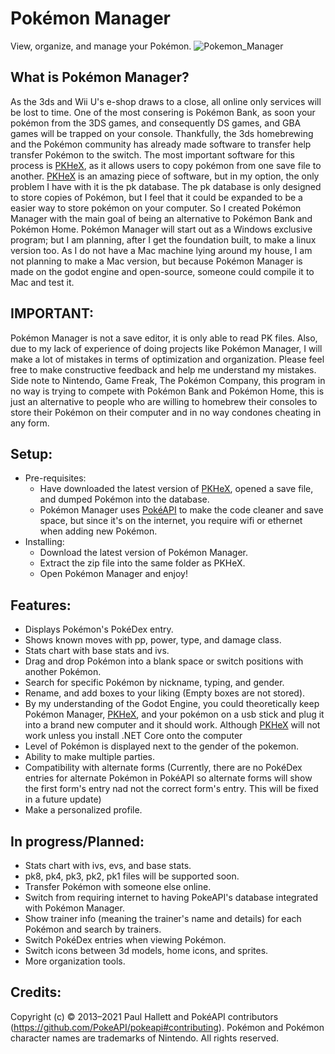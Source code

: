 # Pokémon Manager
View, organize, and manage your Pokémon.
![Pokemon_Manager](https://user-images.githubusercontent.com/86109384/159138854-56a10d73-51c9-40c5-933a-49c70699991b.png)

What is Pokémon Manager?
-
As the 3ds and Wii U's e-shop draws to a close, all online only services will be lost to time. One of the most consering is Pokémon Bank, as soon your pokémon from the 3DS games, and consequently DS games, and GBA games will be trapped on your console. Thankfully, the 3ds homebrewing and the Pokémon community has already made software to transfer help transfer Pokémon to the switch. The most important software for this process is [PKHeX](https://github.com/kwsch/PKHeX), as it allows users to copy pokémon from one save file to another. [PKHeX](https://github.com/kwsch/PKHeX) is an amazing piece of software, but in my option, the only problem I have with it is the pk database. The pk database is only designed to store copies of Pokémon, but I feel that it could be expanded to be a easier way to store pokémon on your computer. So I created Pokémon Manager with the main goal of being an alternative to Pokémon Bank and Pokémon Home. Pokémon Manager will start out as a Windows exclusive program; but I am planning, after I get the foundation built, to make a linux version too. As I do not have a Mac machine lying around my house, I am not planning to make a Mac version, but because Pokémon Manager is made on the godot engine and open-source, someone could compile it to Mac and test it.

IMPORTANT:
-
Pokémon Manager is not a save editor, it is only able to read PK files. Also, due to my lack of experience of doing projects like Pokémon Manager, I will make a lot of mistakes in terms of optimization and organization. Please feel free to make constructive feedback and help me understand my mistakes. Side note to Nintendo, Game Freak, The Pokémon Company, this program in no way is trying to compete with Pokémon Bank and Pokémon Home, this is just an alternative to people who are willing to homebrew their consoles to store their Pokémon on their computer and in no way condones cheating in any form.

Setup:
-

- Pre-requisites:
  - Have downloaded the latest version of [PKHeX](https://github.com/kwsch/PKHeX), opened a save file, and dumped Pokémon into the database.
  - Pokémon Manager uses [PokéAPI](https://github.com/PokeAPI/pokeapi) to make the code cleaner and save space, but since it's on the internet, you require wifi or ethernet when adding new Pokémon.
- Installing:
  - Download the latest version of Pokémon Manager.
  - Extract the zip file into the same folder as PKHeX.
  - Open Pokémon Manager and enjoy!
  
Features:
- 
 - Displays Pokémon's PokéDex entry.
 - Shows known moves with pp, power, type, and damage class.
 - Stats chart with base stats and ivs.
 - Drag and drop Pokémon into a blank space or switch positions with another Pokémon.
 - Search for specific Pokémon by nickname, typing, and gender.
 - Rename, and add boxes to your liking (Empty boxes are not stored).
 - By my understanding of the Godot Engine, you could theoretically keep Pokémon Manager, [PKHeX](https://github.com/kwsch/PKHeX), and your pokémon on a usb stick and plug it into a brand new computer and it should work. Although [PKHeX](https://github.com/kwsch/PKHeX) will not work unless you install .NET Core onto the computer
 - Level of Pokémon is displayed next to the gender of the pokemon.
 - Ability to make multiple parties.
 - Compatibility with alternate forms (Currently, there are no PokéDex entries for alternate Pokémon in PokéAPI so alternate forms will show the first form's entry nad not the correct form's entry. This will be fixed in a future update)
 - Make a personalized profile.

In progress/Planned:
-
   - Stats chart with ivs, evs, and base stats.
   - pk8, pk4, pk3, pk2, pk1 files will be supported soon.
   - Transfer Pokémon with someone else online.
   - Switch from requiring internet to having PokeAPI's database integrated with Pokémon Manager.
   - Show trainer info (meaning the trainer's name and details) for each Pokémon and search by trainers.
   - Switch PokéDex entries when viewing Pokémon.
   - Switch icons between 3d models, home icons, and sprites.
   - More organization tools.

Credits:
-
Copyright (c) © 2013–2021 Paul Hallett and PokéAPI contributors (https://github.com/PokeAPI/pokeapi#contributing). Pokémon and Pokémon character names are trademarks of Nintendo.
All rights reserved.
